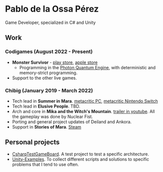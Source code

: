 
# Pablo de la Ossa Pérez

Game Developer, specialized in C# and Unity

## Work

### Codigames (August 2022 - Present)
- **Monster Survivor** - [play store](https://play.google.com/store/apps/details?id=com.codigames.monster.survivors), [apple store](https://apps.apple.com/es/app/monster-survivors-pvp-game/id6443830948)
	- Programming in the [Photon Quantum Engine](https://www.photonengine.com/quantum), with deterministic and memory-strict programming.
- Support to the other live games.

### Chibig (January 2019 - March 2022)
- Tech lead in **Summer in Mara**. [metacritic PC](https://www.metacritic.com/game/pc/summer-in-mara), [metacritic Nintendo Switch](https://www.metacritic.com/game/switch/summer-in-mara)
- Tech lead in **Elusive People**. TBD.
- Arch and core in **Mika and the Witch's Mountain**. [trailer in youtube](https://youtu.be/f_LaK5xN-84). All the gameplay was done by Nuclear Fist.
- Porting and general project updates of Deiland and Ankora.
- Support in **Stories of Mara**. [Steam](https://store.steampowered.com/app/1647780/Stories_of_Mara/)

## Personal projects
- [CsharpTestGameBoard](https://github.com/autumnyard/CsharpTestGameBoard). A test project to test a specific architecture.
- [Unity-Examples](https://github.com/autumnyard/Unity-Examples). To collect different scripts and solutions to specific problems that I tend to use often.